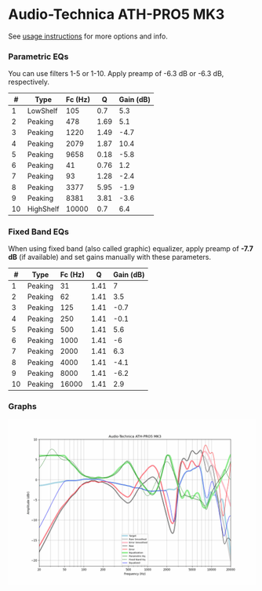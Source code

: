 # Audio-Technica ATH-PRO5 MK3
See [usage instructions](https://github.com/jaakkopasanen/AutoEq#usage) for more options and info.

### Parametric EQs
You can use filters 1-5 or 1-10. Apply preamp of -6.3 dB or -6.3 dB, respectively.

|   # | Type      |   Fc (Hz) |    Q |   Gain (dB) |
|-----|-----------|-----------|------|-------------|
|   1 | LowShelf  |       105 | 0.7  |         5.3 |
|   2 | Peaking   |       478 | 1.69 |         5.1 |
|   3 | Peaking   |      1220 | 1.49 |        -4.7 |
|   4 | Peaking   |      2079 | 1.87 |        10.4 |
|   5 | Peaking   |      9658 | 0.18 |        -5.8 |
|   6 | Peaking   |        41 | 0.76 |         1.2 |
|   7 | Peaking   |        93 | 1.28 |        -2.4 |
|   8 | Peaking   |      3377 | 5.95 |        -1.9 |
|   9 | Peaking   |      8381 | 3.81 |        -3.6 |
|  10 | HighShelf |     10000 | 0.7  |         6.4 |

### Fixed Band EQs
When using fixed band (also called graphic) equalizer, apply preamp of **-7.7 dB** (if available) and set gains manually with these parameters.

|   # | Type    |   Fc (Hz) |    Q |   Gain (dB) |
|-----|---------|-----------|------|-------------|
|   1 | Peaking |        31 | 1.41 |         7   |
|   2 | Peaking |        62 | 1.41 |         3.5 |
|   3 | Peaking |       125 | 1.41 |        -0.7 |
|   4 | Peaking |       250 | 1.41 |        -0.1 |
|   5 | Peaking |       500 | 1.41 |         5.6 |
|   6 | Peaking |      1000 | 1.41 |        -6   |
|   7 | Peaking |      2000 | 1.41 |         6.3 |
|   8 | Peaking |      4000 | 1.41 |        -4.1 |
|   9 | Peaking |      8000 | 1.41 |        -6.2 |
|  10 | Peaking |     16000 | 1.41 |         2.9 |

### Graphs
![](./Audio-Technica%20ATH-PRO5%20MK3.png)
